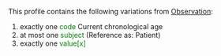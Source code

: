 This profile contains the following variations from [Observation](http://hl7.org/fhir/STU3/Observation.html):

1. exactly one <span style='color:green'> code </span> Current chronological age
1. at most one <span style='color:green'> subject </span>  (Reference as: Patient)
1. exactly one <span style='color:green'> value[x] </span> 